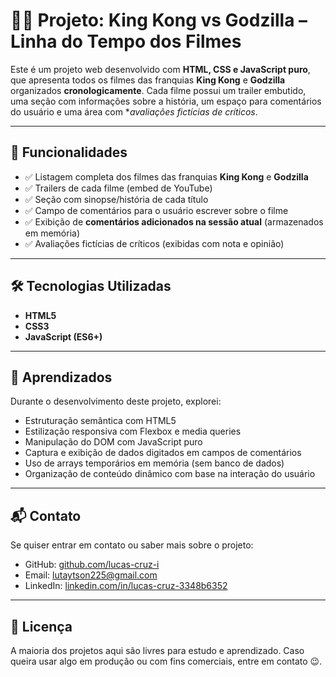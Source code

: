# 🦍🦖 Projeto: King Kong vs Godzilla – Linha do Tempo dos Filmes

Este é um projeto web desenvolvido com **HTML, CSS e JavaScript puro**, que apresenta todos os filmes das franquias **King Kong** e **Godzilla** organizados **cronologicamente**. Cada filme possui um trailer embutido, uma seção com informações sobre a história, um espaço para comentários do usuário e uma área com **avaliações fictícias de críticos*.

---

## 📁 Funcionalidades

- ✅ Listagem completa dos filmes das franquias **King Kong** e **Godzilla**
- ✅ Trailers de cada filme (embed de YouTube)
- ✅ Seção com sinopse/história de cada título
- ✅ Campo de comentários para o usuário escrever sobre o filme
- ✅ Exibição de **comentários adicionados na sessão atual** (armazenados em memória)
- ✅ Avaliações fictícias de críticos (exibidas com nota e opinião)

---

## 🛠️ Tecnologias Utilizadas

- **HTML5**
- **CSS3**
- **JavaScript (ES6+)**

---

## 🧠 Aprendizados

Durante o desenvolvimento deste projeto, explorei:

- Estruturação semântica com HTML5
- Estilização responsiva com Flexbox e media queries
- Manipulação do DOM com JavaScript puro
- Captura e exibição de dados digitados em campos de comentários
- Uso de arrays temporários em memória (sem banco de dados)
- Organização de conteúdo dinâmico com base na interação do usuário

---

## 📬 Contato

Se quiser entrar em contato ou saber mais sobre o projeto:

- GitHub: [github.com/lucas-cruz-i](https://github.com/lucas-cruz-i)
- Email: lutaytson225@gmail.com
- LinkedIn: [linkedin.com/in/lucas-cruz-3348b6352](https://www.linkedin.com/in/lucas-cruz-3348b6352/?originalSubdomain=br)

---

## 📄 Licença

A maioria dos projetos aqui são livres para estudo e aprendizado. Caso queira usar algo em produção ou com fins comerciais, entre em contato 😉.
